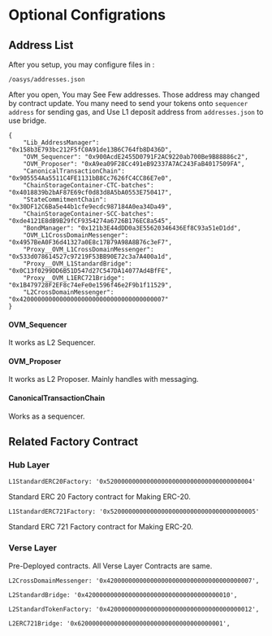 # Optional Configrations


## Address List

After you setup, you may configure files in : 

```
/oasys/addresses.json
```

After you open, You may See Few addresses. Those address may changed by contract update. 
You many need to send your tokens onto `sequencer address` for sending gas, and Use L1 deposit address from `addresses.json` to use bridge.

```
{
    "Lib_AddressManager": "0x158b3E793bc212F5fC0A91de13B6C764fb8D436D",
    "OVM_Sequencer": "0x900AcdE2455D0791F2AC9220ab700Be9B88886c2",
    "OVM_Proposer": "0xA9ea09F28Cc491eB92337A7AC243FaB4017509FA",
    "CanonicalTransactionChain": "0x905554Aa5511C4FE1131bB8Cc7626fC4CC86E7e0",
    "ChainStorageContainer-CTC-batches": "0x4018839b2bAF87E69cf0d83d8A5bA0553E750417",
    "StateCommitmentChain": "0x30DF12C6Ba5e44b1cfe9ecdc987184A0ea34Da49",
    "ChainStorageContainer-SCC-batches": "0xde4121E8dB9B29fCF9354274a6726B176EC8a545",
    "BondManager": "0x121b3E44dDD0a3E55620346436Ef8C93a51eD1dd",
    "OVM_L1CrossDomainMessenger": "0x4957BeA0F36d41327a0E8c17B79A98A8B76c3eF7",
    "Proxy__OVM_L1CrossDomainMessenger": "0x533d078614527c97219F53BB90E72c3a7A400a1d",
    "Proxy__OVM_L1StandardBridge": "0x0C13f0299DD6B51D547d27C547DA14077Ad4BfFE",
    "Proxy__OVM_L1ERC721Bridge": "0x1B479728F2EF8c74eFe0e1596f46e2F9b1f11529",
    "L2CrossDomainMessenger": "0x4200000000000000000000000000000000000007"
}
```

#### OVM_Sequencer 

It works as L2 Sequencer. 

#### OVM_Proposer

It works as L2 Proposer. Mainly handles with messaging.

#### CanonicalTransactionChain

Works as a sequencer. 

## Related Factory Contract 


### Hub Layer 

```
L1StandardERC20Factory: '0x5200000000000000000000000000000000000004'
```
Standard ERC 20 Factory contract for Making ERC-20.

```
L1StandardERC721Factory: '0x5200000000000000000000000000000000000005'
```

Standard ERC 721 Factory contract for Making ERC-20.

### Verse Layer 

Pre-Deployed contracts. All Verse Layer Contracts are same. 

```
L2CrossDomainMessenger: '0x4200000000000000000000000000000000000007',
```

```
L2StandardBridge: '0x4200000000000000000000000000000000000010',
```

```
L2StandardTokenFactory: '0x4200000000000000000000000000000000000012',
```

```
L2ERC721Bridge: '0x6200000000000000000000000000000000000001',
```
